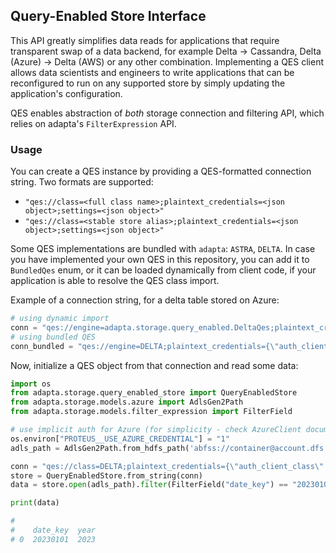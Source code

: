 ## Query-Enabled Store Interface

This API greatly simplifies data reads for applications that require transparent swap of a data backend, for example Delta -> Cassandra, Delta (Azure) -> Delta (AWS) or any other combination. Implementing a QES client allows data scientists and engineers to write applications that can be reconfigured to run on any supported store by simply updating the application's configuration.

QES enables abstraction of *both* storage connection and filtering API, which relies on adapta's `FilterExpression` API.

### Usage

You can create a QES instance by providing a QES-formatted connection string. Two formats are supported:
- `"qes://class=<full class name>;plaintext_credentials=<json object>;settings=<json object>"`
- `"qes://class=<stable store alias>;plaintext_credentials=<json object>;settings=<json object>"`

Some QES implementations are bundled with `adapta`: `ASTRA`, `DELTA`. In case you have implemented your own QES in this repository, you can add it to `BundledQes` enum, or it can be loaded dynamically from client code, if your application is able to resolve the QES class import.

Example of a connection string, for a delta table stored on Azure:
```python
# using dynamic import
conn = "qes://engine=adapta.storage.query_enabled.DeltaQes;plaintext_credentials={\"auth_client_class\":\"adapta.security.clients.AzureClient\"};settings={}"
# using bundled QES
conn_bundled = "qes://engine=DELTA;plaintext_credentials={\"auth_client_class\":\"adapta.security.clients.AzureClient\"};settings={}"
```
Now, initialize a QES object from that connection and read some data:

```python
import os
from adapta.storage.query_enabled_store import QueryEnabledStore
from adapta.storage.models.azure import AdlsGen2Path
from adapta.storage.models.filter_expression import FilterField

# use implicit auth for Azure (for simplicity - check AzureClient documentation for more options)
os.environ["PROTEUS__USE_AZURE_CREDENTIAL"] = "1"
adls_path = AdlsGen2Path.from_hdfs_path('abfss://container@account.dfs.core.windows.net/path/to/table')

conn = "qes://class=DELTA;plaintext_credentials={\"auth_client_class\":\"adapta.security.clients.AzureClient\"};settings={}"
store = QueryEnabledStore.from_string(conn)
data = store.open(adls_path).filter(FilterField("date_key") == "20230101").select("date_key", "year").read()

print(data)

#
#    date_key  year
# 0  20230101  2023
```
